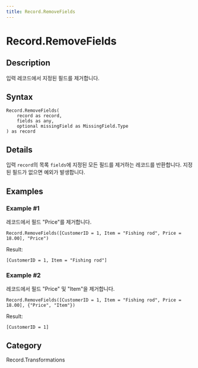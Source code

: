 ```yaml
---
title: Record.RemoveFields
---
```


# Record.RemoveFields


## Description

입력 레코드에서 지정된 필드를 제거합니다.


## Syntax

```powerquery
Record.RemoveFields(
    record as record,
    fields as any,
    optional missingField as MissingField.Type
) as record
```


## Details

입력 <code>record</code>의 목록 <code>fields</code>에 지정된 모든 필드를 제거하는 레코드를 반환합니다. 지정된 필드가 없으면 예외가 발생합니다.


## Examples

### Example #1 
레코드에서 필드 &#34;Price&#34;를 제거합니다.
```powerquery
Record.RemoveFields([CustomerID = 1, Item = "Fishing rod", Price = 18.00], "Price")
```

Result: 
```powerquery
[CustomerID = 1, Item = "Fishing rod"]
```


### Example #2 
레코드에서 필드 &#34;Price&#34; 및 &#34;Item&#34;을 제거합니다.
```powerquery
Record.RemoveFields([CustomerID = 1, Item = "Fishing rod", Price = 18.00], {"Price", "Item"})
```

Result: 
```powerquery
[CustomerID = 1]
```




## Category
Record.Transformations
